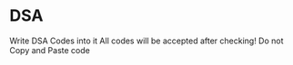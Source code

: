# DSA
Write DSA Codes into it
All codes will be accepted after checking! Do not Copy and Paste code
